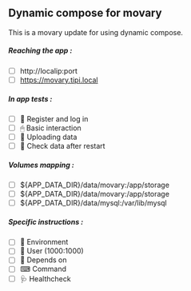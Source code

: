 ## Dynamic compose for movary
This is a movary update for using dynamic compose.
##### Reaching the app :
- [ ] http://localip:port
- [ ] https://movary.tipi.local
##### In app tests :
- [ ] 📝 Register and log in
- [ ] 🖱 Basic interaction
- [ ] 🌆 Uploading data
- [ ] 🔄 Check data after restart
##### Volumes mapping :
- [ ] ${APP_DATA_DIR}/data/movary:/app/storage
- [ ] ${APP_DATA_DIR}/data/movary:/app/storage
- [ ] ${APP_DATA_DIR}/data/mysql:/var/lib/mysql
##### Specific instructions :
- [ ] 🌳 Environment
- [ ] 👤 User (1000:1000)
- [ ] 🔗 Depends on
- [ ] ⌨ Command
- [ ] 🩺 Healthcheck
